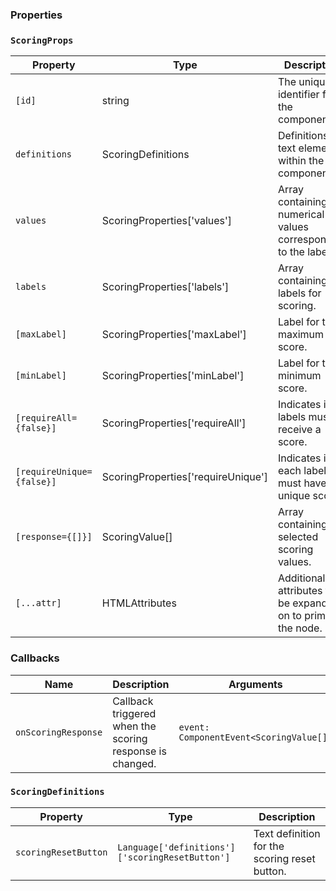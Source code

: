 ### Properties

### `ScoringProps`

| Property                  | Type                               | Description                                                        |
| ------------------------- | ---------------------------------- | ------------------------------------------------------------------ |
| `[id]`                    | string                             | The unique identifier for the component.                           |
| `definitions`             | ScoringDefinitions                 | Definitions for text elements within the component.                |
| `values`                  | ScoringProperties['values']        | Array containing the numerical values corresponding to the labels. |
| `labels`                  | ScoringProperties['labels']        | Array containing the labels for scoring.                           |
| `[maxLabel]`              | ScoringProperties['maxLabel']      | Label for the maximum score.                                       |
| `[minLabel]`              | ScoringProperties['minLabel']      | Label for the minimum score.                                       |
| `[requireAll={false}]`    | ScoringProperties['requireAll']    | Indicates if all labels must receive a score.                      |
| `[requireUnique={false}]` | ScoringProperties['requireUnique'] | Indicates if each label must have a unique score.                  |
| `[response={[]}]`         | ScoringValue[]                     | Array containing the selected scoring values.                      |
| `[...attr] `              | HTMLAttributes<HTMLFormElement>    | Additional attributes to be expanded on to primary the node.                      |

### Callbacks

| Name                | Description                                              | Arguments                               |
| ------------------- | -------------------------------------------------------- | --------------------------------------- |
| `onScoringResponse` | Callback triggered when the scoring response is changed. | `event: ComponentEvent<ScoringValue[]>` |

### `ScoringDefinitions`

| Property             | Type                                            | Description                                   |
| -------------------- | ----------------------------------------------- | --------------------------------------------- |
| `scoringResetButton` | `Language['definitions']['scoringResetButton']` | Text definition for the scoring reset button. |
